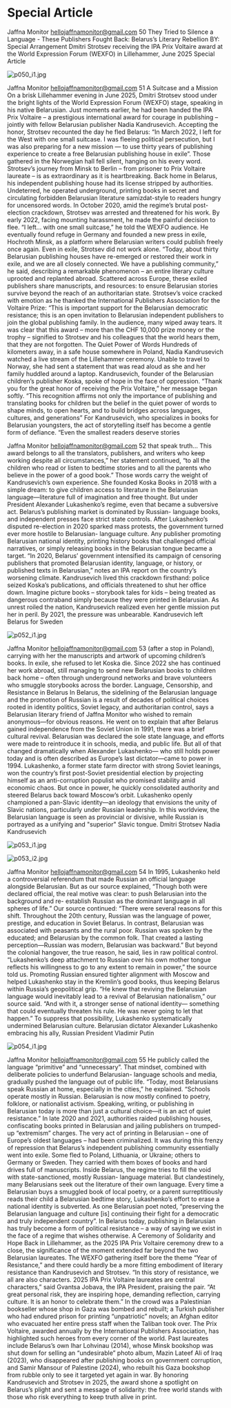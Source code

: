 # Special Article

Jaffna Monitor
hellojaffnamonitor@gmail.com
50
They Tried to Silence 
a Language - These 
Publishers Fought Back: 
Belarus’s Literary 
Rebellion
BY: 
Special 
Arrangement
Dmitri Strotsev receiving the IPA Prix Voltaire award at the World Expression Forum (WEXFO) in Lillehammer, June 2025
Special Article

![p050_i1.jpg](images_out/010_special_article/p050_i1.jpg)

Jaffna Monitor
hellojaffnamonitor@gmail.com
51
A Suitcase and a Mission
On a brisk Lillehammer evening in June 2025, 
Dmitri Strotsev stood under the bright lights 
of the World Expression Forum (WEXFO) 
stage, speaking in his native Belarusian. Just 
moments earlier, he had been handed the IPA 
Prix Voltaire – a prestigious international 
award for courage in publishing – jointly 
with fellow Belarusian publisher Nadia 
Kandrusevich. Accepting the honor, Strotsev 
recounted the day he fled Belarus: “In March 
2022, I left for the West with one small 
suitcase. I was fleeing political persecution, but 
I was also preparing for a new mission — to 
use thirty years of publishing experience to 
create a free Belarusian publishing house in 
exile”. Those gathered in the Norwegian hall 
fell silent, hanging on his every word.
Strotsev’s journey from Minsk to Berlin – 
from prisoner to Prix Voltaire laureate – is 
as extraordinary as it is heartbreaking. Back 
home in Belarus, his independent publishing 
house had its license stripped by authorities. 
Undeterred, he operated underground, 
printing books in secret and circulating 
forbidden Belarusian literature samizdat-style 
to readers hungry for uncensored words.
In October 2020, amid the regime’s brutal 
post-election crackdown, Strotsev was arrested 
and threatened for his work. By early 2022, 
facing mounting harassment, he made the 
painful decision to flee. “I left… with one 
small suitcase,” he told the WEXFO audience. 
He eventually found refuge in Germany and 
founded a new press in exile, Hochroth Minsk, 
as a platform where Belarusian writers could 
publish freely once again.
Even in exile, Strotsev did not work alone. 
“Today, about thirty Belarusian publishing 
houses have re-emerged or restored their 
work in exile, and we are all closely connected. 
We have a publishing community,” he said, 
describing a remarkable phenomenon – an 
entire literary culture uprooted and replanted 
abroad. Scattered across Europe, these exiled 
publishers share manuscripts, and resources: 
to ensure Belarusian stories survive beyond 
the reach of an authoritarian state.
Strotsev’s voice cracked with emotion as 
he thanked the International Publishers 
Association for the Voltaire Prize: “This 
is important support for the Belarusian 
democratic resistance; this is an open 
invitation to Belarusian independent 
publishers to join the global publishing family. 
In the audience, many wiped away tears. It 
was clear that this award – more than the CHF 
10,000 prize money or the trophy – signified 
to Strotsev and his colleagues that the world 
hears them, that they are not forgotten.
The Quiet Power of Words
Hundreds of kilometers away, in a safe house 
somewhere in Poland, Nadia Kandrusevich 
watched a live stream of the Lillehammer 
ceremony. Unable to travel to Norway, she 
had sent a statement that was read aloud as 
she and her family huddled around a laptop. 
Kandrusevich, founder of the Belarusian 
children’s publisher Koska, spoke of hope in 
the face of oppression. “Thank you for the 
great honor of receiving the Prix Voltaire,” her 
message began softly. “This recognition affirms 
not only the importance of publishing and 
translating books for children but the belief 
in the quiet power of words to shape minds, 
to open hearts, and to build bridges across 
languages, cultures, and generations” For 
Kandrusevich, who specializes in books for 
Belarusian youngsters, the act of storytelling 
itself has become a gentle form of defiance. 
“Even the smallest readers deserve stories

Jaffna Monitor
hellojaffnamonitor@gmail.com
52
that speak truth… This award belongs to all 
the translators, publishers, and writers who 
keep working despite all circumstances,” her 
statement continued, “to all the children who 
read or listen to bedtime stories and to all the 
parents who believe in the power of a good 
book.”
Those words carry the weight of 
Kandrusevich’s own experience. She founded 
Koska Books in 2018 with a simple dream: 
to give children access to literature in the 
Belarusian language—literature full of 
imagination and free thought. But under 
President Alexander Lukashenko’s regime, 
even that became a subversive act. Belarus’s 
publishing market is dominated by Russian-
language books, and independent presses face 
strict state controls.
After Lukashenko’s disputed re-election in 
2020 sparked mass protests, the government 
turned ever more hostile to Belarusian-
language culture. Any publisher promoting 
Belarusian national identity, printing history 
books that challenged official narratives, or 
simply releasing books in the Belarusian 
tongue became a target. “In 2020, Belarus’ 
government intensified its campaign of 
censoring publishers that promoted Belarusian 
identity, language, or history, or published 
texts in Belarusian,” notes an IPA report on the 
country’s worsening climate.
Kandrusevich lived this crackdown firsthand: 
police seized Koska’s publications, and officials 
threatened to shut her office down. Imagine 
picture books – storybook tales for kids – 
being treated as dangerous contraband simply 
because they were printed in Belarusian. 
As unrest roiled the nation, Kandrusevich 
realized even her gentle mission put her in 
peril.
By 2021, the pressure was unbearable. 
Kandrusevich left Belarus for Sweden

![p052_i1.jpg](images_out/010_special_article/p052_i1.jpg)

Jaffna Monitor
hellojaffnamonitor@gmail.com
53
(after a stop in Poland), carrying with her 
the manuscripts and artwork of upcoming 
children’s books. In exile, she refused to let 
Koska die. Since 2022 she has continued her 
work abroad, still managing to send new 
Belarusian books to children back home – 
often through underground networks and 
brave volunteers who smuggle storybooks 
across the border.
Language, Censorship, and Resistance 
in Belarus
In Belarus, the sidelining of the Belarusian 
language and the promotion of Russian 
is a result of decades of political choices 
rooted in identity politics, Soviet legacy, and 
authoritarian control, says a Belarusian literary 
friend of Jaffna Monitor who wished to remain 
anonymous—for obvious reasons.
He went on to explain that after Belarus gained 
independence from the Soviet Union in 1991, 
there was a brief cultural revival. Belarusian 
was declared the sole state language, and 
efforts were made to reintroduce it in schools, 
media, and public life. But all of that changed 
dramatically when Alexander Lukashenko—
who still holds power today and is often 
described as Europe’s last dictator—came to 
power in 1994.
Lukashenko, a former state farm director with 
strong Soviet leanings, won the country’s first 
post-Soviet presidential election by projecting 
himself as an anti-corruption populist who 
promised stability amid economic chaos. 
But once in power, he quickly consolidated 
authority and steered Belarus back toward 
Moscow’s orbit.
Lukashenko openly championed a pan-Slavic 
identity—an ideology that envisions the unity 
of Slavic nations, particularly under Russian 
leadership. In this worldview, the Belarusian 
language is seen as provincial or divisive, 
while Russian is portrayed as a unifying and 
"superior" Slavic tongue.
Dmitri Strotsev
  Nadia Kandrusevich

![p053_i1.jpg](images_out/010_special_article/p053_i1.jpg)

![p053_i2.jpg](images_out/010_special_article/p053_i2.jpg)

Jaffna Monitor
hellojaffnamonitor@gmail.com
54
In 1995, Lukashenko held a controversial 
referendum that made Russian an official 
language alongside Belarusian. But as our 
source explained, “Though both were declared 
official, the real motive was clear: to push 
Belarusian into the background and re-
establish Russian as the dominant language in 
all spheres of life.”
Our source continued: “There were several 
reasons for this shift. Throughout the 20th 
century, Russian was the language of power, 
prestige, and education in Soviet Belarus. 
In contrast, Belarusian was associated with 
peasants and the rural poor. Russian was 
spoken by the educated; and Belarusian by 
the common folk. That created a lasting 
perception—Russian was modern, Belarusian 
was backward.”
But beyond the colonial hangover, the true 
reason, he said, lies in raw political control. 
“Lukashenko’s deep attachment to Russian 
over his own mother tongue reflects his 
willingness to go to any extent to remain in 
power,” the source told us. Promoting Russian 
ensured tighter alignment with Moscow and 
helped Lukashenko stay in the Kremlin’s good 
books, thus keeping Belarus within Russia’s 
geopolitical grip.
“He knew that reviving the Belarusian 
language would inevitably lead to a revival of 
Belarusian nationalism,” our source said. “And 
with it, a stronger sense of national identity—
something that could eventually threaten his 
rule. He was never going to let that happen.”
To suppress that possibility, Lukashenko 
systematically undermined Belarusian culture. 
Belarusian dictator Alexander Lukashenko embracing his ally, Russian President Vladimir Putin

![p054_i1.jpg](images_out/010_special_article/p054_i1.jpg)

Jaffna Monitor
hellojaffnamonitor@gmail.com
55
He publicly called the language “primitive” and 
“unnecessary”. That mindset, combined with 
deliberate policies to underfund Belarusian-
language schools and media, gradually pushed 
the language out of public life.
“Today, most Belarusians speak Russian at 
home, especially in the cities,” he explained. 
“Schools operate mostly in Russian. Belarusian 
is now mostly confined to poetry, folklore, 
or nationalist activism. Speaking, writing, or 
publishing in Belarusian today is more than 
just a cultural choice—it is an act of quiet 
resistance.”
In late 2020 and 2021, authorities raided 
publishing houses, confiscating books printed 
in Belarusian and jailing publishers on 
trumped-up “extremism” charges. The very 
act of printing in Belarusian – one of Europe’s 
oldest languages – had been criminalized.
It was during this frenzy of repression that 
Belarus’s independent publishing community 
essentially went into exile. Some fled to Poland, 
Lithuania, or Ukraine; others to Germany 
or Sweden. They carried with them boxes of 
books and hard drives full of manuscripts.
Inside Belarus, the regime tries to fill the 
void with state-sanctioned, mostly Russian-
language material. But clandestinely, many 
Belarusians seek out the literature of their 
own language. Every time a Belarusian 
buys a smuggled book of local poetry, or 
a parent surreptitiously reads their child a 
Belarusian bedtime story, Lukashenko’s effort 
to erase a national identity is subverted. 
As one Belarusian poet noted, “preserving 
the Belarusian language and culture [is] 
continuing their fight for a democratic and 
truly independent country”. In Belarus today, 
publishing in Belarusian has truly become a 
form of political resistance – a way of saying 
we exist in the face of a regime that wishes 
otherwise.
A Ceremony of Solidarity and Hope
Back in Lillehammer, as the 2025 IPA Prix 
Voltaire ceremony drew to a close, the 
significance of the moment extended far 
beyond the two Belarusian laureates. The 
WEXFO gathering itself bore the theme “Year 
of Resistance,” and there could hardly be a 
more fitting embodiment of literary resistance 
than Kandrusevich and Strotsev. “In this 
story of resistance, we all are also characters. 
2025 IPA Prix Voltaire laureates are central 
characters,” said Gvantsa Jobava, the IPA 
President, praising the pair. “At great personal 
risk, they are inspiring hope, demanding 
reflection, carrying culture. It is an honor to 
celebrate them.”
In the crowd was a Palestinian bookseller 
whose shop in Gaza was bombed and rebuilt; a 
Turkish publisher who had endured prison for 
printing “unpatriotic” novels; an Afghan editor 
who evacuated her entire press staff when the 
Taliban took over.
The Prix Voltaire, awarded annually by the 
International Publishers Association, has 
highlighted such heroes from every corner of 
the world. Past laureates include Belarus’s own 
Ihar Lohvinau (2014), whose Minsk bookshop 
was shut down for selling an “undesirable” 
photo album, Mazin Lateef Ali of Iraq (2023), 
who disappeared after publishing books on 
government corruption, and Samir Mansour 
of Palestine (2024), who rebuilt his Gaza 
bookshop from rubble only to see it targeted 
yet again in war. By honoring Kandrusevich 
and Strotsev in 2025, the award shone a 
spotlight on Belarus’s plight and sent a message 
of solidarity: the free world stands with those 
who risk everything to keep truth alive in 
print.

